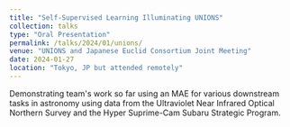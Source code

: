 ```yaml
---
title: "Self-Supervised Learning Illuminating UNIONS"
collection: talks
type: "Oral Presentation"
permalink: /talks/2024/01/unions/
venue: "UNIONS and Japanese Euclid Consortium Joint Meeting"
date: 2024-01-27
location: "Tokyo, JP but attended remotely"
---
```


Demonstrating team's work so far using an MAE for various downstream tasks in astronomy using data from the Ultraviolet Near Infrared Optical Northern Survey and the Hyper Suprime-Cam Subaru Strategic Program.
